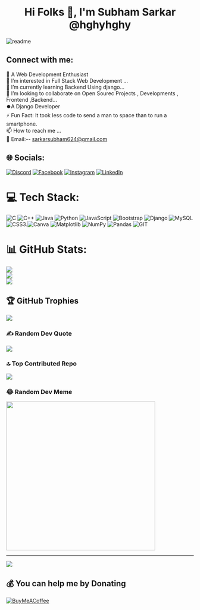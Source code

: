                                                                                                                                                 
  
                                         
 
                
                   
                                                                                                         

 
 
 <h1 align="center" style="color:powerblue">Hi Folks 👋, I'm Subham Sarkar @hghyhghy</h1>
<p align="left">        
</p>          
         
![readme](https://github.com/hghyhghy/hghyhghy/assets/140393712/5ae89c8f-f4a9-4973-a069-8601e25f1f33) 
   
<h2 align="left">Connect with me: </h2>                                            

👋 A Web Development Enthusiast<br>👀 I’m interested in Full Stack Web Development ...<br>🌱 I’m currently learning Backend Using django...<br>💞️ I’m looking to collaborate on Open Sourec Projects , Developments , Frontend ,Backend...<br> ⏺️A Django Developer <br> ⚡ Fun Fact: It took less code to send a man to space than to run a smartphone. <br>📫 How to reach me ...<br>📩 Email:-- sarkarsubham624@gmail.com  


  ##  🌐 Socials:  
  [![Discord](https://img.shields.io/badge/Discord-%237289DA.svg?logo=discord&logoColor=white)](https://discord.gg/https://discord.com/channels/1161509913344884778/1161509913785282680) [![Facebook](https://img.shields.io/badge/Facebook-%231877F2.svg?logo=Facebook&logoColor=white)](https://facebook.com/https://m.facebook.com/profile.php/?id=100073733028066) [![Instagram](https://img.shields.io/badge/Instagram-%23E4405F.svg?logo=Instagram&logoColor=white)](https://instagram.com/instagram.com/shortsubham) [![LinkedIn](https://img.shields.io/badge/LinkedIn-%230077B5.svg?logo=linkedin&logoColor=white)](https://linkedin.com/in/https://www.linkedin.com/in/subham-sarkar-a51990285/details/skills/) 



  # 💻 Tech Stack:
  ![C](https://img.shields.io/badge/c-%2300599C.svg?style=for-the-badge&logo=c&logoColor=white) ![C++](https://img.shields.io/badge/c++-%2300599C.svg?style=for-the-badge&logo=c%2B%2B&logoColor=white) ![Java](https://img.shields.io/badge/java-%23ED8B00.svg?style=for-the-badge&logo=openjdk&logoColor=white) ![Python](https://img.shields.io/badge/python-3670A0?style=for-the-badge&logo=python&logoColor=ffdd54) ![JavaScript](https://img.shields.io/badge/javascript-%23323330.svg?style=for-the-badge&logo=javascript&logoColor=%23F7DF1E) ![Bootstrap](https://img.shields.io/badge/bootstrap-%238511FA.svg?style=for-the-badge&logo=bootstrap&logoColor=white) ![Django](https://img.shields.io/badge/django-%23092E20.svg?style=for-the-badge&logo=django&logoColor=white) ![MySQL](https://img.shields.io/badge/mysql-%2300000f.svg?style=for-the-badge&logo=mysql&logoColor=white) ![CSS3](https://img.shields.io/badge/css3-%231572B6.svg?style=for-the-badge&logo=css3&logoColor=white).![Canva](https://img.shields.io/badge/Canva-%2300C4CC.svg?style=for-the-badge&logo=Canva&logoColor=white) ![Matplotlib](https://img.shields.io/badge/Matplotlib-%23ffffff.svg?style=for-the-badge&logo=Matplotlib&logoColor=black) ![NumPy](https://img.shields.io/badge/numpy-%23013243.svg?style=for-the-badge&logo=numpy&logoColor=white) ![Pandas](https://img.shields.io/badge/pandas-%23150458.svg?style=for-the-badge&logo=pandas&logoColor=white) ![GIT](https://img.shields.io/badge/Git-fc6d26?style=for-the-badge&logo=git&logoColor=white)

  
  # 📊 GitHub Stats:
  ![](https://github-readme-stats.vercel.app/api?username=hghyhghy&theme=midnight-purple&hide_border=true&include_all_commits=true&count_private=true)<br/>
  ![](https://github-readme-streak-stats.herokuapp.com/?user=hghyhghy&theme=midnight-purple&hide_border=true)<br/>
  ![](https://github-readme-stats.vercel.app/api/top-langs/?username=hghyhghy&theme=midnight-purple&hide_border=true&include_all_commits=true&count_private=true&layout=compact)



  ## 🏆 GitHub Trophies
  ![](https://github-profile-trophy.vercel.app/?username=hghyhghy&theme=radical&no-frame=false&no-bg=false&margin-w=4)

 
  ### ✍️ Random Dev Quote
  ![](https://quotes-github-readme.vercel.app/api?type=horizontal&theme=radical)

  
  ### 🔝 Top Contributed Repo
  ![](https://github-contributor-stats.vercel.app/api?username=hghyhghy&limit=5&theme=dark&combine_all_yearly_contributions=true)

  
  ### 😂 Random Dev Meme
  <img src='https://randommeme-five.vercel.app/' style="height: 400px;"/>
  
  ---
  [![](https://visitcount.itsvg.in/api?id=hghyhghy&icon=0&color=0)](https://visitcount.itsvg.in)
  
   ## 💰 You can help me by Donating
   [![BuyMeACoffee](https://img.shields.io/badge/Buy%20Me%20a%20Coffee-ffdd00?style=for-the-badge&logo=buy-me-a-coffee&logoColor=black)](https://buymeacoffee.com/https://www.buymeacoffee.com/app/complete-your-page) 
  
    
<!-- Proudly created with GPRM ( https://gprm.itsvg.in ) -->

